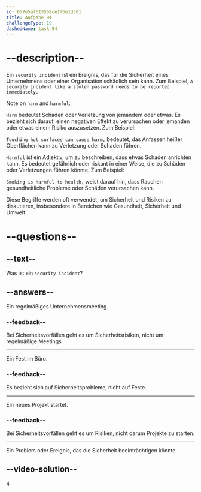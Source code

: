 ```yaml
---
id: 657e5af613558ce1f6e1d501
title: Aufgabe 94
challengeType: 19
dashedName: task-94
---
```


# --description--

Ein `security incident` ist ein Ereignis, das für die Sicherheit eines Unternehmens oder einer Organisation schädlich sein kann. Zum Beispiel, `A security incident like a stolen password needs to be reported immediately.`

Note on `harm` and `harmful`:

`Harm` bedeutet Schaden oder Verletzung von jemandem oder etwas. Es bezieht sich darauf, einen negativen Effekt zu verursachen oder jemanden oder etwas einem Risiko auszusetzen. Zum Beispiel:

`Touching hot surfaces can cause harm,` bedeutet, das Anfassen heißer Oberflächen kann zu Verletzung oder Schaden führen.

`Harmful` ist ein Adjektiv, um zu beschreiben, dass etwas Schaden anrichten kann. Es bedeutet gefährlich oder riskant in einer Weise, die zu Schäden oder Verletzungen führen könnte. Zum Beispiel:

`Smoking is harmful to health,` weist darauf hin, dass Rauchen gesundheitliche Probleme oder Schäden verursachen kann.

Diese Begriffe werden oft verwendet, um Sicherheit und Risiken zu diskutieren, insbesondere in Bereichen wie Gesundheit, Sicherheit und Umwelt.

# --questions--

## --text--

Was ist ein `security incident`?

## --answers--

Ein regelmäßiges Unternehmensmeeting.

### --feedback--

Bei Sicherheitsvorfällen geht es um Sicherheitsrisiken, nicht um regelmäßige Meetings.

---

Ein Fest im Büro.

### --feedback--

Es bezieht sich auf Sicherheitsprobleme, nicht auf Feste.

---

Ein neues Projekt startet.

### --feedback--

Bei Sicherheitsvorfällen geht es um Risiken, nicht darum Projekte zu starten.

---

Ein Problem oder Ereignis, das die Sicherheit beeinträchtigen könnte.

## --video-solution--

4
